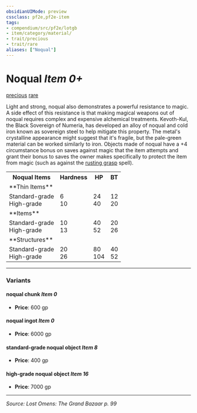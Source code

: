 ```yaml
---
obsidianUIMode: preview
cssclass: pf2e,pf2e-item
tags:
- compendium/src/pf2e/lotgb
- item/category/material/
- trait/precious
- trait/rare
aliases: ["Noqual"]
---
```

# Noqual *Item 0+*  
[precious](precious.md "Precious Item Trait")  [rare](rare.md "Rare Rarity Trait")  


Light and strong, noqual also demonstrates a powerful resistance to magic. A side effect of this resistance is that making magical weapons out of noqual requires complex and expensive alchemical treatments. Kevoth-Kul, the Black Sovereign of Numeria, has developed an alloy of noqual and cold iron known as sovereign steel to help mitigate this property. The metal's crystalline appearance might suggest that it's fragile, but the pale-green material can be worked similarly to iron. Objects made of noqual have a +4 circumstance bonus on saves against magic that the item attempts and grant their bonus to saves the owner makes specifically to protect the item from magic (such as against the [rusting grasp](rusting-grasp-apg.md) spell).

<table>
<tr>
  <th>Noqual Items</th>
  <th>Hardness</th>
  <th>HP</th>
  <th>BT</th>
</tr>
<tr>
  <td>**Thin Items**</td>
  <td></td>
  <td></td>
  <td></td>
</tr>
<tr>
  <td>Standard-grade<br />High-grade</td>
  <td>6<br />10</td>
  <td>24<br />40</td>
  <td>12<br />20</td>
</tr>
<tr>
  <td>**Items**</td>
  <td></td>
  <td></td>
  <td></td>
</tr>
<tr>
  <td>Standard-grade<br />High-grade</td>
  <td>10<br />13</td>
  <td>40<br />52</td>
  <td>20<br />26</td>
</tr>
<tr>
  <td>**Structures**</td>
  <td></td>
  <td></td>
  <td></td>
</tr>
<tr>
  <td>Standard-grade<br />High-grade</td>
  <td>20<br />26</td>
  <td>80<br />104</td>
  <td>40<br />52</td>
</tr>
</table>


---

### Variants

#### noqual chunk *Item 0*

- **Price**: 600 gp

#### noqual ingot *Item 0*

- **Price**: 6000 gp

#### standard-grade noqual object *Item 8*

- **Price**: 400 gp

#### high-grade noqual object *Item 16*

- **Price**: 7000 gp

---
*Source: Lost Omens: The Grand Bazaar p. 99*